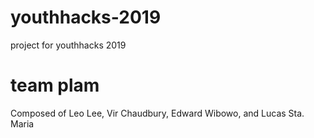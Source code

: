 # youthhacks-2019
project for youthhacks 2019

# team plam

Composed of Leo Lee, Vir Chaudbury, Edward Wibowo, and Lucas Sta. Maria
